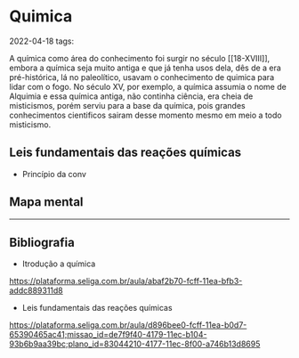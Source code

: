 # Quimica
2022-04-18
tags: 

A química como área do conhecimento foi surgir no século [[18-XVIII]], embora a química seja muito antiga e que já tenha usos dela, dês de a era pré-histórica, lá no paleolítico, usavam o conhecimento de quimica para lidar com o fogo. No século XV, por exemplo, a química assumia o nome de Alquimia e essa química antiga, não continha  ciência, era cheia de misticismos, porém serviu para a base da química, pois grandes conhecimentos cientificos sairam desse momento mesmo em meio a todo misticismo.

## Leis fundamentais das reações químicas

* Princípio da conv


## Mapa mental


-----------------------------------------------
## Bibliografia

* Itrodução a química

https://plataforma.seliga.com.br/aula/abaf2b70-fcff-11ea-bfb3-addc889311d8

* Leis fundamentais das reações químicas

https://plataforma.seliga.com.br/aula/d896bee0-fcff-11ea-b0d7-65390465ac41;missao_id=de7f9f40-4179-11ec-b104-93b6b9aa39bc;plano_id=83044210-4177-11ec-8f00-a746b13d8695

